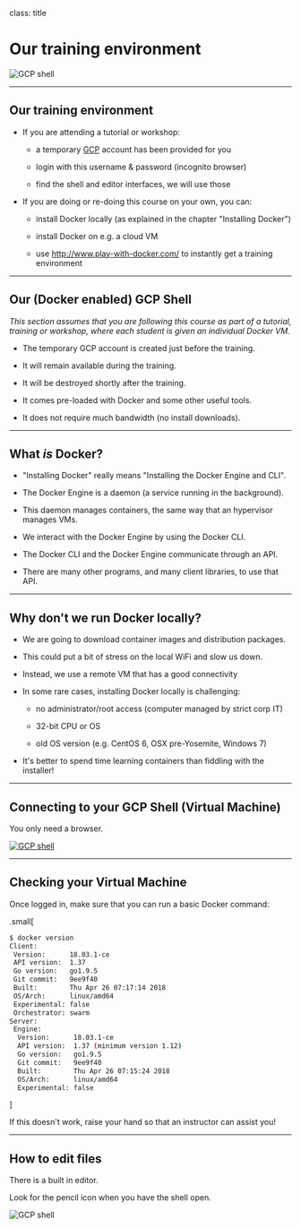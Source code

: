 
class: title

# Our training environment

![GCP shell](images/title-our-training-environment-gcp-shell.png)

---

## Our training environment

- If you are attending a tutorial or workshop:

  - a temporary [GCP](https://cloud.google.com) account has been provided for you

  - login with this username & password (incognito browser)

  - find the shell and editor interfaces, we will use those

- If you are doing or re-doing this course on your own, you can:

  - install Docker locally (as explained in the chapter "Installing Docker")

  - install Docker on e.g. a cloud VM

  - use http://www.play-with-docker.com/ to instantly get a training environment

---

## Our (Docker enabled) GCP Shell

*This section assumes that you are following this course as part of
a tutorial, training or workshop, where each student is given an
individual Docker VM.*

- The temporary GCP account is created just before the training.

- It will remain available during the training.

- It will be destroyed shortly after the training.

- It comes pre-loaded with Docker and some other useful tools.

- It does not require much bandwidth (no install downloads).

---

## What *is* Docker?

- "Installing Docker" really means "Installing the Docker Engine and CLI".

- The Docker Engine is a daemon (a service running in the background).

- This daemon manages containers, the same way that an hypervisor manages VMs.

- We interact with the Docker Engine by using the Docker CLI.

- The Docker CLI and the Docker Engine communicate through an API.

- There are many other programs, and many client libraries, to use that API.

---

## Why don't we run Docker locally?

- We are going to download container images and distribution packages.

- This could put a bit of stress on the local WiFi and slow us down.

- Instead, we use a remote VM that has a good connectivity

- In some rare cases, installing Docker locally is challenging:

  - no administrator/root access (computer managed by strict corp IT)

  - 32-bit CPU or OS

  - old OS version (e.g. CentOS 6, OSX pre-Yosemite, Windows 7)

- It's better to spend time learning containers than fiddling with the installer!

---

## Connecting to your GCP Shell (Virtual Machine)

You only need a browser.

[![GCP shell](images/gcp-shell-setup.gif)](images/gcp-shell-setup.gif)
<!-- TODO make bigger -->

---

## Checking your Virtual Machine

Once logged in, make sure that you can run a basic Docker command:

.small[
```bash
$ docker version
Client:
 Version:      18.03.1-ce
 API version:  1.37
 Go version:   go1.9.5
 Git commit:   9ee9f40
 Built:        Thu Apr 26 07:17:14 2018
 OS/Arch:      linux/amd64
 Experimental: false
 Orchestrator: swarm
Server:
 Engine:
  Version:      18.03.1-ce
  API version:  1.37 (minimum version 1.12)
  Go version:   go1.9.5
  Git commit:   9ee9f40
  Built:        Thu Apr 26 07:15:24 2018
  OS/Arch:      linux/amd64
  Experimental: false
```
]

If this doesn't work, raise your hand so that an instructor can assist you!

---

## How to edit files

There is a built in editor.

Look for the pencil icon when you have the shell open.

![GCP shell](images/gcp-editor.png)
<!-- TODO make bigger -->

